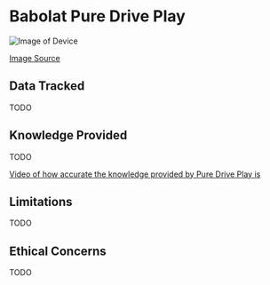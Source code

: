 # Babolat Pure Drive Play

![Image of Device](http://www.fabien-gavinet.com/wp-content/uploads/2014/01/01.jpg)

[Image Source](http://www.fabien-gavinet.com/wp-content/uploads/2014/01/01.jpg)

## Data Tracked
TODO

## Knowledge Provided
TODO

[Video of how accurate the knowledge provided by Pure Drive Play is](https://www.youtube.com/watch?v=prIWtaryKJ4)

## Limitations
TODO

## Ethical Concerns
TODO
